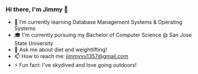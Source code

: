 ### Hi there, I'm Jimmy 👋

- 🌱 I’m currently learning Database Management Systems & Operating Systems
- 🎓 I'm currently pursuing my Bachelor of Computer Science @ San Jose State University
- 💬 Ask me about diet and weightlifting!
- 📫 How to reach me: jimmyvu1357@gmail.com
- ⚡ Fun fact: I've skydived and love going outdoors!
